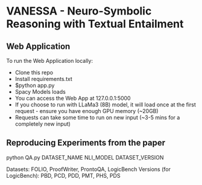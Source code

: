 # VANESSA - Neuro-Symbolic Reasoning with Textual Entailment

## Web Application
To run the Web Application locally:
- Clone this repo
- Install requirements.txt
- $python app.py
- Spacy Models loads
- You can access the Web App at 127.0.0.1:5000
- If you choose to run with LLaMa3 (8B) model, it will load once at the first request - ensure you have enough GPU memory (~20GB)
- Requests can take some time to run on new input (~3-5 mins for a completely new input)

## Reproducing Experiments from the paper
python QA.py DATASET_NAME NLI_MODEL DATASET_VERSION

Datasets: FOLIO, ProofWriter, ProntoQA, LogicBench
Versions (for LogicBench): PBD, PCD, PDD, PMT, PHS, PDS